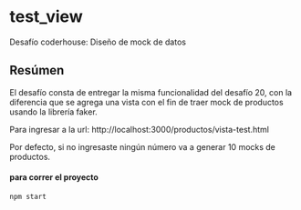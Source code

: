 # test_view

Desafío coderhouse: Diseño de mock de datos

## Resúmen

El desafío consta de entregar la misma funcionalidad del desafío 20, con la diferencia que se agrega una vista con el fin de traer mock de productos usando la librería faker.

Para ingresar a la url: http://localhost:3000/productos/vista-test.html

Por defecto, si no ingresaste ningún número va a generar 10 mocks de productos.

#### para correr el proyecto

```
npm start
```
